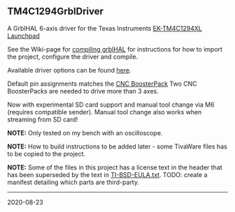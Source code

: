 ## TM4C1294GrblDriver

A GrblHAL 6-axis driver for the Texas Instruments [EK-TM4C1294XL Launchpad](http://www.ti.com/tool/EK-TM4C1294XL#)

See the Wiki-page for [compiling grblHAL](https://github.com/terjeio/grblHAL/wiki/Compiling-GrblHAL) for instructions for how to import the project, configure the driver and compile.

Available driver options can be found [here](base/my_machine.h).

Default pin assignments matches the [CNC BoosterPack](https://github.com/terjeio/CNC_Boosterpack)
Two CNC BoosterPacks are needed to drive more than 3 axes.

Now with experimental SD card support and manual tool change via M6 (requires compatible sender). 
Manual tool change also works when streaming from SD card!

**NOTE:** Only tested on my bench with an oscilloscope.

**NOTE:** How to build instructions to be added later - some TivaWare files has to be copied to the project.

**NOTE:** Some of the files in this project has a license text in the header that has been superseded by the text in [TI-BSD-EULA.txt](TI-BSD-EULA.txt). TODO: create a manifest detailing which parts are third-party.

---
2020-08-23